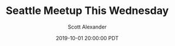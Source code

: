 ---
layout: podcast
title: "Seattle Meetup This Wednesday"
author: Scott Alexander
description: https://slatestarcodex.com/2019/10/01/seattle-meetup-this-wednesday/
date: 2019-10-01 20:00:00 PDT
length: 155537
duration: 39
guid: seattle-meetup-this-wednesday
---